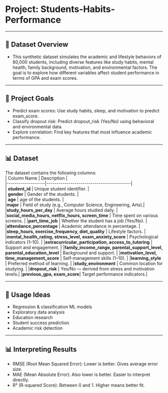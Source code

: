 # Project: Students-Habits-Performance

---
## 📘 Dataset Overview

- This synthetic dataset simulates the academic and lifestyle behaviors of 80,000 students, including diverse features like study habits, mental health, family background, motivation, and environmental factors. The goal is to explore how different variables affect student performance in terms of GPA and exam scores.
---
## 🧠 Project Goals
- Predict exam scores: Use study habits, sleep, and motivation to predict exam_score.
- Classify dropout risk: Predict dropout_risk (Yes/No) using behavioral and environmental data.
- Explore correlation: Find key features that most influence academic performance.
----

## 📊 **Dataset**  
The dataset contains the following columns:  
| Column Name      | Description                              |  
|-------------------|------------------------------------------|  
| **student_id**    | Unique student identifier.     |  
| **gender**        | Gender of the students.                 |  
| **age**           | age of the students.                    |  
|**major**          | Field of study (e.g., Computer Science, Engineering, Arts).|
|**study_hours_per_day** | Average hours studied daily. |
|**social_media_hours, netflix_hours, screen_time** | Time spent on various screens. |
|**part_time_job** | Whether the student has a job (Yes/No). |
|**attendance_percentage** | Academic attendance in percentage. |
|**sleep_hours, exercise_frequency, diet_quality** | Lifestyle factors. |
|**mental_health_rating, stress_level, exam_anxiety_score** | Psychological indicators (1–10). |
|**extracurricular_participation, access_to_tutoring** | Support and engagement. |
|**family_income_range, parental_support_level, parental_education_level** | Background and support. |
|**motivation_level, time_management_score** | Self-management skills (1–10). |
|**learning_style** | Preferred method of learning. |
|**study_environment** | Common location for studying. |
|**dropout_risk** | Yes/No — derived from stress and motivation levels.|
|**previous_gpa, exam_score**| Target performance indicators.|

---

## 📌 Usage Ideas
- Regression & classification ML models
- Exploratory data analysis
- Education research
- Student success prediction
- Academic risk detection
---
## 📊 Interpreting Results
- RMSE (Root Mean Squared Error): Lower is better. Gives average error size.
- MAE (Mean Absolute Error): Also lower is better. Easier to interpret directly.
- R² (R-squared Score): Between 0 and 1. Higher means better fit.
